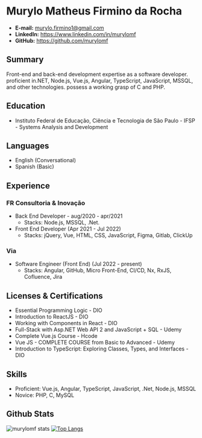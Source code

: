 # Murylo Matheus Firmino da Rocha
- **E-mail:** murylo.firmino1@gmail.com
- **LinkedIn:** https://www.linkedin.com/in/murylomf
- **GitHub:** https://github.com/murylomf

## Summary
Front-end and back-end development expertise as a software developer. proficient in.NET, Node.js, Vue.js, Angular, TypeScript, JavaScript, MSSQL, and other technologies. possess a working grasp of C and PHP.

## Education
- Instituto Federal de Educação, Ciência e Tecnologia de São Paulo - IFSP - Systems Analysis and Development

## Languages
- English (Conversational)
- Spanish (Basic)

## Experience
### FR Consultoria & Inovação
- Back End Developer - aug/2020 - apr/2021
  - Stacks: Node.js, MSSQL, .Net.
- Front End Developer (Apr 2021 - Jul 2022)
  - Stacks: jQuery, Vue, HTML, CSS, JavaScript, Figma, Gitlab, ClickUp

### Via
- Software Engineer (Front End) (Jul 2022 - present)
  - Stacks: Angular, GitHub, Micro Front-End, CI/CD, Nx, RxJS, Cofluence, Jira

## Licenses & Certifications
- Essential Programming Logic - DIO
- Introduction to ReactJS - DIO
- Working with Components in React - DIO
- Full-Stack with Asp.NET Web API 2 and JavaScript + SQL - Udemy
- Complete Vue.js Course - Hcode
- Vue JS - COMPLETE COURSE from Basic to Advanced - Udemy
- Introduction to TypeScript: Exploring Classes, Types, and Interfaces - DIO

## Skills
- Proficient: Vue.js, Angular, TypeScript, JavaScript, .Net, Node.js, MSSQL
- Novice: PHP, C, MySQL

## Github Stats

![murylomf stats](https://github-readme-stats.vercel.app/api?username=murylomf&show_icons=true&theme=dracula) [![Top Langs](https://github-readme-stats.vercel.app/api/top-langs/?username=murylomf&layout=compact&hide_progress=true&theme=dracula)](https://github.com/anuraghazra/github-readme-stats)
